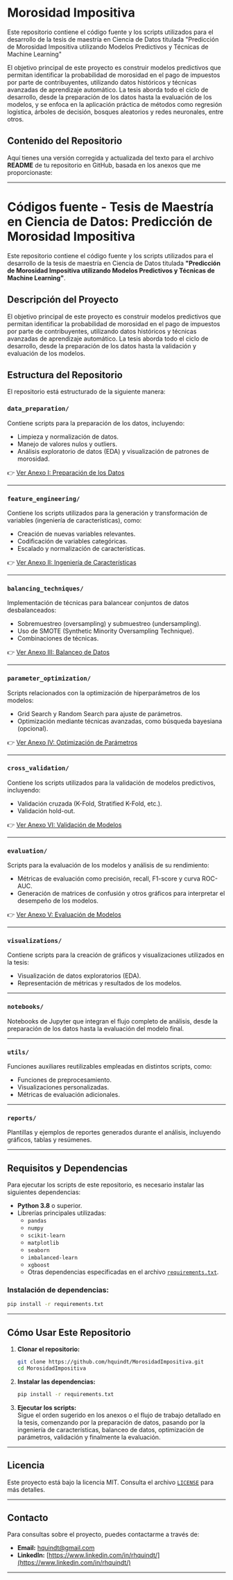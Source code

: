 # Morosidad Impositiva
Este repositorio contiene el código fuente y los scripts utilizados para el desarrollo de la tesis de maestría en Ciencia de Datos titulada "Predicción de Morosidad Impositiva utilizando Modelos Predictivos y Técnicas de Machine Learning" 

El objetivo principal de este proyecto es construir modelos predictivos que permitan identificar la probabilidad de morosidad en el pago de impuestos por parte de contribuyentes, utilizando datos históricos y técnicas avanzadas de aprendizaje automático. La tesis aborda todo el ciclo de desarrollo, desde la preparación de los datos hasta la evaluación de los modelos, y se enfoca en la aplicación práctica de métodos como regresión logística, árboles de decisión, bosques aleatorios y redes neuronales, entre otros.


## Contenido del Repositorio

Aquí tienes una versión corregida y actualizada del texto para el archivo **README** de tu repositorio en GitHub, basada en los anexos que me proporcionaste:

---

# Códigos fuente - Tesis de Maestría en Ciencia de Datos: Predicción de Morosidad Impositiva

Este repositorio contiene el código fuente y los scripts utilizados para el desarrollo de la tesis de maestría en Ciencia de Datos titulada **"Predicción de Morosidad Impositiva utilizando Modelos Predictivos y Técnicas de Machine Learning"**.

## Descripción del Proyecto

El objetivo principal de este proyecto es construir modelos predictivos que permitan identificar la probabilidad de morosidad en el pago de impuestos por parte de contribuyentes, utilizando datos históricos y técnicas avanzadas de aprendizaje automático. La tesis aborda todo el ciclo de desarrollo, desde la preparación de los datos hasta la validación y evaluación de los modelos.

## Estructura del Repositorio

El repositorio está estructurado de la siguiente manera:

### `data_preparation/`
Contiene scripts para la preparación de los datos, incluyendo:
- Limpieza y normalización de datos.
- Manejo de valores nulos y outliers.
- Análisis exploratorio de datos (EDA) y visualización de patrones de morosidad.  

👉 [Ver Anexo I: Preparación de los Datos](https://github.com/hquindt/MorosidadImpositiva/tree/main/data_preparation)  

---

### `feature_engineering/`
Contiene los scripts utilizados para la generación y transformación de variables (ingeniería de características), como:
- Creación de nuevas variables relevantes.
- Codificación de variables categóricas.
- Escalado y normalización de características.  

👉 [Ver Anexo II: Ingeniería de Características](https://github.com/hquindt/MorosidadImpositiva/tree/main/feature_engineering)  

---

### `balancing_techniques/`
Implementación de técnicas para balancear conjuntos de datos desbalanceados:
- Sobremuestreo (oversampling) y submuestreo (undersampling).
- Uso de SMOTE (Synthetic Minority Oversampling Technique).
- Combinaciones de técnicas.  

👉 [Ver Anexo III: Balanceo de Datos](https://github.com/hquindt/MorosidadImpositiva/tree/main/balancing_techniques)  

---

### `parameter_optimization/`
Scripts relacionados con la optimización de hiperparámetros de los modelos:
- Grid Search y Random Search para ajuste de parámetros.
- Optimización mediante técnicas avanzadas, como búsqueda bayesiana (opcional).  

👉 [Ver Anexo IV: Optimización de Parámetros](https://github.com/hquindt/MorosidadImpositiva/tree/main/parameter_optimization)  

---

### `cross_validation/`
Contiene los scripts utilizados para la validación de modelos predictivos, incluyendo:
- Validación cruzada (K-Fold, Stratified K-Fold, etc.).
- Validación hold-out.  

👉 [Ver Anexo VI: Validación de Modelos](https://github.com/hquindt/MorosidadImpositiva/tree/main/cross_validation)  

---

### `evaluation/`
Scripts para la evaluación de los modelos y análisis de su rendimiento:
- Métricas de evaluación como precisión, recall, F1-score y curva ROC-AUC.
- Generación de matrices de confusión y otros gráficos para interpretar el desempeño de los modelos.  

👉 [Ver Anexo V: Evaluación de Modelos](https://github.com/hquindt/MorosidadImpositiva/tree/main/evaluation)  

---

### `visualizations/`
Contiene scripts para la creación de gráficos y visualizaciones utilizados en la tesis:
- Visualización de datos exploratorios (EDA).
- Representación de métricas y resultados de los modelos.

---

### `notebooks/`
Notebooks de Jupyter que integran el flujo completo de análisis, desde la preparación de los datos hasta la evaluación del modelo final.

---

### `utils/`
Funciones auxiliares reutilizables empleadas en distintos scripts, como:
- Funciones de preprocesamiento.
- Visualizaciones personalizadas.
- Métricas de evaluación adicionales.

---

### `reports/`
Plantillas y ejemplos de reportes generados durante el análisis, incluyendo gráficos, tablas y resúmenes.

---

## Requisitos y Dependencias

Para ejecutar los scripts de este repositorio, es necesario instalar las siguientes dependencias:

- **Python 3.8** o superior.  
- Librerías principales utilizadas:  
  - `pandas`
  - `numpy`
  - `scikit-learn`
  - `matplotlib`
  - `seaborn`
  - `imbalanced-learn`
  - `xgboost`
  - Otras dependencias especificadas en el archivo [`requirements.txt`](requirements.txt).

### Instalación de dependencias:

```bash
pip install -r requirements.txt
```

---

## Cómo Usar Este Repositorio

1. **Clonar el repositorio:**  
   ```bash
   git clone https://github.com/hquindt/MorosidadImpositiva.git
   cd MorosidadImpositiva
   ```

2. **Instalar las dependencias:**  
   ```bash
   pip install -r requirements.txt
   ```

3. **Ejecutar los scripts:**  
   Sigue el orden sugerido en los anexos o el flujo de trabajo detallado en la tesis, comenzando por la preparación de datos, pasando por la ingeniería de características, balanceo de datos, optimización de parámetros, validación y finalmente la evaluación.

---

## Licencia

Este proyecto está bajo la licencia MIT. Consulta el archivo [`LICENSE`](LICENSE) para más detalles.

---

## Contacto

Para consultas sobre el proyecto, puedes contactarme a través de:  
- **Email:** [hquindt@gmail.com](mailto:hquindt@gmail.com)  
- **LinkedIn:** [https://www.linkedin.com/in/rhquindt/](https://www.linkedin.com/in/rhquindt/)  

---


